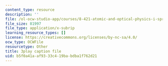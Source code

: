 ```yaml
---
content_type: resource
description: ''
file: /ol-ocw-studio-app/courses/8-421-atomic-and-optical-physics-i-spring-2014/b5f0a41aaf9333c419babdba1f762d21_JFSRqIozgh0.srt
file_size: 81997
file_type: application/x-subrip
learning_resource_types: []
license: https://creativecommons.org/licenses/by-nc-sa/4.0/
ocw_type: OCWFile
resourcetype: Other
title: 3play caption file
uid: b5f0a41a-af93-33c4-19ba-bdba1f762d21
---
```

